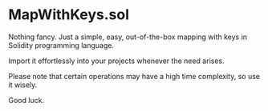 # MapWithKeys.sol

Nothing fancy. Just a simple, easy, out-of-the-box mapping with keys in Solidity programming language.

Import it effortlessly into your projects whenever the need arises.

Please note that certain operations may have a high time complexity, so use it wisely.

Good luck.
